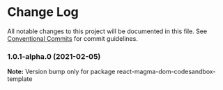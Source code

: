 # Change Log

All notable changes to this project will be documented in this file.
See [Conventional Commits](https://conventionalcommits.org) for commit guidelines.

### 1.0.1-alpha.0 (2021-02-05)

**Note:** Version bump only for package react-magma-dom-codesandbox-template
